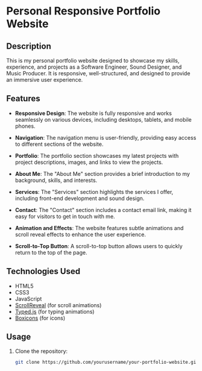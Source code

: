 # Personal Responsive Portfolio Website



## Description

This is my personal portfolio website designed to showcase my skills, experience, and projects as a Software Engineer, Sound Designer, and Music Producer. It is responsive, well-structured, and designed to provide an immersive user experience.

## Features

- **Responsive Design**: The website is fully responsive and works seamlessly on various devices, including desktops, tablets, and mobile phones.

- **Navigation**: The navigation menu is user-friendly, providing easy access to different sections of the website.

- **Portfolio**: The portfolio section showcases my latest projects with project descriptions, images, and links to view the projects.

- **About Me**: The "About Me" section provides a brief introduction to my background, skills, and interests.

- **Services**: The "Services" section highlights the services I offer, including front-end development and sound design.

- **Contact**: The "Contact" section includes a contact email link, making it easy for visitors to get in touch with me.

- **Animation and Effects**: The website features subtle animations and scroll reveal effects to enhance the user experience.

- **Scroll-to-Top Button**: A scroll-to-top button allows users to quickly return to the top of the page.

## Technologies Used

- HTML5
- CSS3
- JavaScript
- [ScrollReveal](https://scrollrevealjs.org/) (for scroll animations)
- [Typed.js](https://github.com/mattboldt/typed.js/) (for typing animations)
- [Boxicons](https://boxicons.com/) (for icons)

## Usage

1. Clone the repository:

   ```bash
   git clone https://github.com/yourusername/your-portfolio-website.git

